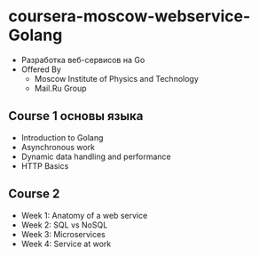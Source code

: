# coursera-moscow-webservice-Golang
* Разработка веб-сервисов на Go 
* Offered By
	* Moscow Institute of Physics and Technology
	* Mail.Ru Group

## Course 1 основы языка
* Introduction to Golang
* Asynchronous work
* Dynamic data handling and performance
* HTTP Basics

## Course 2
* Week 1: Anatomy of a web service
* Week 2: SQL vs NoSQL
* Week 3: Microservices
* Week 4: Service at work